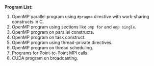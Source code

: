 **Program List:**


1. OpenMP parallel program using `#pragma` directive with work-sharing constructs in C.
2. OpenMP program using sections like `omp for` and `omp single`.
3. OpenMP program on parallel constructs.
4. OpenMP program on task construct.
5. OpenMP program using thread-private directives.
6. OpenMP program on thread scheduling.
7. Programs for Point-to-Point MPI calls.
8. CUDA program on broadcasting.
